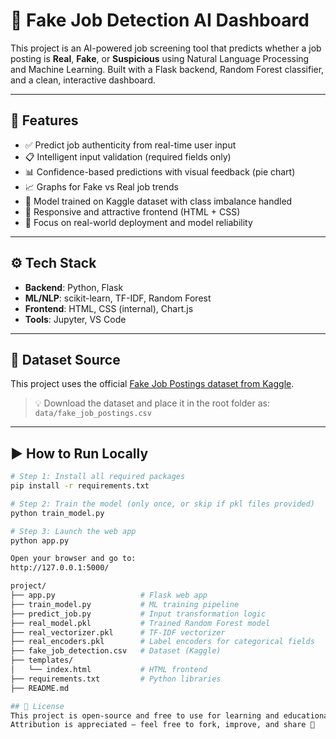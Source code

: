 # 🧠 Fake Job Detection AI Dashboard

This project is an AI-powered job screening tool that predicts whether a job posting is **Real**, **Fake**, or **Suspicious** using Natural Language Processing and Machine Learning. Built with a Flask backend, Random Forest classifier, and a clean, interactive dashboard.

---

## 🚀 Features

- ✅ Predict job authenticity from real-time user input
- 📋 Intelligent input validation (required fields only)
- 📊 Confidence-based predictions with visual feedback (pie chart)
- 📈 Graphs for Fake vs Real job trends
- 🧠 Model trained on Kaggle dataset with class imbalance handled
- 🎨 Responsive and attractive frontend (HTML + CSS)
- 🔐 Focus on real-world deployment and model reliability

---

## ⚙️ Tech Stack

- **Backend**: Python, Flask
- **ML/NLP**: scikit-learn, TF-IDF, Random Forest
- **Frontend**: HTML, CSS (internal), Chart.js
- **Tools**: Jupyter, VS Code

---

## 📁 Dataset Source

This project uses the official [Fake Job Postings dataset from Kaggle](https://www.kaggle.com/datasets/shivamb/real-or-fake-fake-jobposting).

> 💡 Download the dataset and place it in the root folder as:
> `data/fake_job_postings.csv`


---

## ▶️ How to Run Locally

```bash
# Step 1: Install all required packages
pip install -r requirements.txt

# Step 2: Train the model (only once, or skip if pkl files provided)
python train_model.py

# Step 3: Launch the web app
python app.py

Open your browser and go to:
http://127.0.0.1:5000/

project/
├── app.py                   # Flask web app
├── train_model.py           # ML training pipeline
├── predict_job.py           # Input transformation logic
├── real_model.pkl           # Trained Random Forest model
├── real_vectorizer.pkl      # TF-IDF vectorizer
├── real_encoders.pkl        # Label encoders for categorical fields
├── fake_job_detection.csv   # Dataset (Kaggle)
├── templates/
│   └── index.html           # HTML frontend
├── requirements.txt         # Python libraries
├── README.md

## 📎 License
This project is open-source and free to use for learning and educational purposes.
Attribution is appreciated — feel free to fork, improve, and share 🙌
